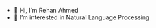 - 👋 Hi, I’m Rehan Ahmed
- 👀 I’m interested in Natural Language Processing

<!---
ahmeshaf/ahmeshaf is a ✨ special ✨ repository because its `README.md` (this file) appears on your GitHub profile.
You can click the Preview link to take a look at your changes.
--->
